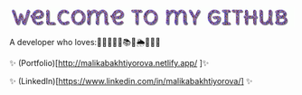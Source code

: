 ![Welcome to my GitHub](https://github.com/malikabakhtiyorova/malikabakhtiyorova/blob/main/welcome.gif?raw=true)



A developer who loves:👩🏻‍💻🏓🏸📚🌹🌦🍏🍓🍕

✨ (Portfolio)[http://malikabakhtiyorova.netlify.app/ ]✨

✨ (LinkedIn)[https://www.linkedin.com/in/malikabakhtiyorova/] ✨

<!--
**queenwhocodes/queenwhocodes** is a ✨ _special_ ✨ repository because its `README.md` (this file) appears on your GitHub profile.

Here are some ideas to get you started:

- 🔭 I’m currently working on ...
- 🌱 I’m currently learning ...
- 👯 I’m looking to collaborate on ...
- 🤔 I’m looking for help with ...
- 💬 Ask me about ...
- 📫 How to reach me: ...
- 😄 Pronouns: ...
- ⚡ Fun fact: ...
-->
